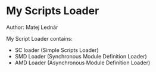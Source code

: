My Scripts Loader 
=================

Author: Matej Lednár

My Script Loader contains:

- SC loader (Simple Scripts Loader)
- SMD Loader (Synchronous Module Definition Loader) 
- AMD Loader (Asynchronous Module Definition Loader)